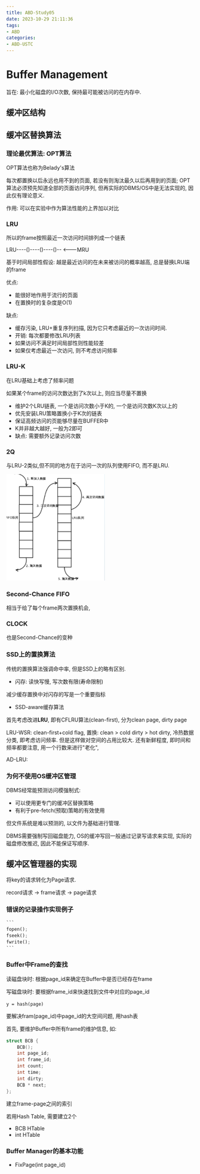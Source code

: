 ```yaml
---
title: ABD-Study05
date: 2023-10-29 21:11:36
tags:
- ABD
categories:
- ABD-USTC
---
```


# Buffer Management

旨在: 最小化磁盘的I/O次数, 保持最可能被访问的在内存中.

## 缓冲区结构





## 缓冲区替换算法

### 理论最优算法: OPT算法

OPT算法也称为Belady's算法

每次都置换以后永远也用不到的页面, 若没有则淘汰最久以后再用到的页面; OPT算法必须预先知道全部的页面访问序列, 但再实际的DBMS/OS中是无法实现的, 因此仅有理论意义.

作用: 可以在实验中作为算法性能的上界加以对比

### LRU

所以的frame按照最近一次访问时间排列成一个链表

LRU----()----()----()-- <---MRU

基于时间局部性假设: 越是最近访问的在未来被访问的概率越高, 总是替换LRU端的frame

优点:

- 能很好地作用于流行的页面
- 在置换时的复杂度是O(1)

缺点:

- 缓存污染, LRU+重复序列扫描, 因为它只考虑最近的一次访问时间.
- 开销: 每次都要修改LRU列表
- 如果访问不满足时间局部性则性能较差
- 如果仅考虑最近一次访问, 则不考虑访问频率

### LRU-K

在LRU基础上考虑了频率问题

如果某个frame的访问次数达到了k次以上, 则应当尽量不置换

- 维护2个LRU链表, 一个是访问次数小于K的, 一个是访问次数K次以上的
- 优先安装LRU策略置换小于K次的链表
- 保证高频访问的页能够尽量在BUFFER中
- K并非越大越好, 一般为2即可
- 缺点: 需要额外记录访问次数

### 2Q

与LRU-2类似,但不同的地方在于访问一次的队列使用FIFO, 而不是LRU.

<img src="/figures/05-01.png" style="zoom:43%;" />

### Second-Chance FIFO

相当于给了每个frame两次置换机会, 

### CLOCK

也是Second-Chance的变种

### SSD上的置换算法

传统的置换算法强调命中率, 但是SSD上的略有区别.

- 闪存: 读快写慢, 写次数有限(寿命限制)

减少缓存置换中对闪存的写是一个重要指标

- SSD-aware缓存算法

首先考虑改进**LRU**, 即有CFLRU算法(clean-first), 分为clean page, dirty page

LRU-WSR: clean-first+cold flag, 置换: clean > cold dirty > hot dirty, 冷热数据分类, 即考虑访问频率. 但是这样做对空间的占用比较大. 还有新鲜程度, 即时间和频率都要注意, 用一个行数来进行"老化", 

AD-LRU:

### 为何不使用OS缓冲区管理

DBMS经常能预测访问模强制式:

- 可以使用更专门的缓冲区替换策略
- 有利于pre-fetch(预取)策略的有效使用

但文件系统是难以预测的, 以文件为基础进行管理.

DBMS需要强制写回磁盘能力, OS的缓冲写回一般通过记录写请求来实现, 实际的磁盘修改推迟, 因此不能保证写顺序.

## 缓冲区管理器的实现

将key的请求转化为Page请求.

record请求 -> frame请求 -> page请求

### 错误的记录操作实现例子

````python
```
fopen();
fseek();
fwrite();
```
````



### Buffer中Frame的查找

读磁盘块时: 根据page_id来确定在Buffer中是否已经存在frame

写磁盘块时: 要根据frame_id来快速找到文件中对应的page_id

`y = hash(page)`

要解决fram(page_id)中page_id的大空间问题, 用hash表

首先, 要维护Buffer中所有frame的维护信息, 如:

```C
struct BCB {
	BCB();
    int page_id;
    int frame_id;
    int count;
    int time;
    int dirty;
    BCB * next;
};
```

建立frame-page之间的索引

若用Hash Table, 需要建立2个

- BCB HTable
- int HTable

### Buffer Manager的基本功能

- FixPage(int page_id)


